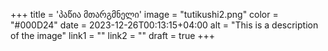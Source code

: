 
+++
title = 'პაწია მთარგმნელი'
image = "tutikushi2.png"
color = "#000D24"
date = 2023-12-26T00:13:15+04:00
alt = "This is a description of the image"
link1 = ""
link2 = ""
draft = true
+++

